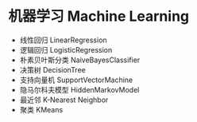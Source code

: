 # 机器学习 Machine Learning

- 线性回归 LinearRegression
- 逻辑回归 LogisticRegression
- 朴素贝叶斯分类 NaiveBayesClassifier
- 决策树 DecisionTree
- 支持向量机 SupportVectorMachine
- 隐马尔科夫模型 HiddenMarkovModel
- 最近邻 K-Nearest Neighbor
- 聚类 KMeans